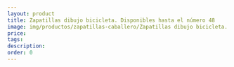 ```yaml
---
layout: product
title: Zapatillas dibujo bicicleta. Disponibles hasta el número 48
image: img/productos/zapatillas-caballero/Zapatillas dibujo bicicleta. Disponibles hasta el número 48. _26€
price: 
tags: 
description: 
order: 0
---
```

